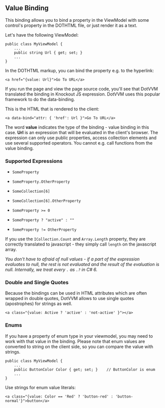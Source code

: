 ﻿## Value Binding

This binding allows you to bind a property in the ViewModel with some control's property in the DOTHTML file, or just render it as a text.
 
Let's have the following ViewModel:

```CSHARP
public class MyViewModel {
    ...
    public string Url { get; set; }
    ...
}
```

In the DOTHTML markup, you can bind the property e.g. to the hyperlink:

```DOTHTML
<a href="{value: Url}">Go To URL</a>
```

If you run the page and view the page source code, you'll see that DotVVM translated the binding in Knockout JS expression. DotVVM uses this 
popular framework to do the data-binding.
 
This is the HTML that is rendered to the client:

```DOTHTML
<a data-bind="attr: { 'href': Url }">Go To URL</a>
```

The word **value** indicates the type of the binding - value binding in this case. **Url** is an expression that will be evaluated in the client's browser.
The expression can only use public properties, access collection elements and use several supported operators. 
You cannot e.g. call functions from the value binding.

### Supported Expressions

* `SomeProperty`

* `SomeProperty.OtherProperty`

* `SomeCollection[6]`

* `SomeCollection[6].OtherProperty`

* `SomeProperty >= 0`

* `SomeProperty ? "active" : ""`

* `SomeProperty != OtherProperty`

If you use the `ICollection.Count` and `Array.Length` property, they are correctly translated to javascript - 
they simply call `length` on the javascript array.

_You don't have to afraid of null values - if a part of the expression evaluates to null, the rest is not evaluated and the result 
of the evaluation is null. Internally, we treat every `.` as `.?` in C# 6._

### Double and Single Quotes

Because the bindings can be used in HTML attributes which are often wrapped in double quotes, DotVVM allows to use single quotes (apostrophes) for strings as well.

```DOTHTML
<a class="{value: Active ? 'active' : 'not-active' }"></a>
```

### Enums

If you have a property of enum type in your viewmodel, you may need to work with that value in the binding. Please note that enum values are converted to
string on the client side, so you can compare the value with strings.

```CSHARP
public class MyViewModel {
    ...
    public ButtonColor Color { get; set; }    // ButtonColor is enum
    ...
}
```

Use strings for enum value literals:

```DOTHTML
<a class="{value: Color == 'Red' ? 'button-red' : 'button-normal'}">button</a>
```